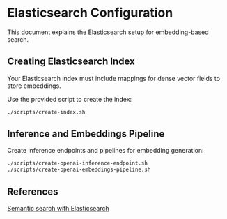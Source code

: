 # Elasticsearch Configuration

This document explains the Elasticsearch setup for embedding-based search.

## Creating Elasticsearch Index
Your Elasticsearch index must include mappings for dense vector fields to store embeddings.

Use the provided script to create the index:
```bash
./scripts/create-index.sh
```

## Inference and Embeddings Pipeline
Create inference endpoints and pipelines for embedding generation:

```sh
./scripts/create-openai-inference-endpoint.sh
./scripts/create-openai-embeddings-pipeline.sh
```

## References
[Semantic search with Elasticsearch](https://www.elastic.co/guide/en/elasticsearch/reference/current/semantic-search-inference.html)
